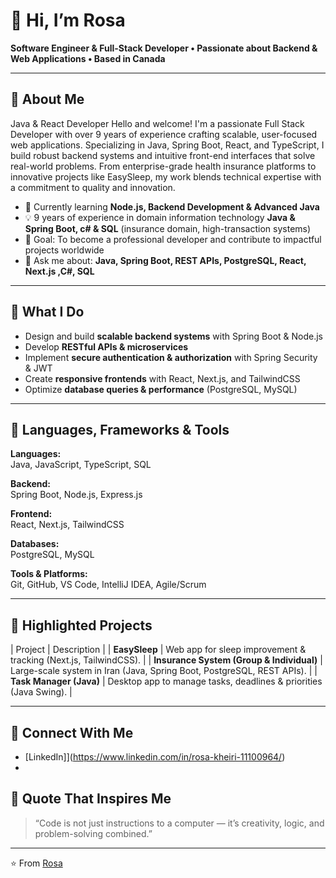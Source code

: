 # 👋 Hi, I’m Rosa

**Software Engineer & Full-Stack Developer • Passionate about Backend & Web Applications • Based in Canada**

---

## 🔹 About Me
Java & React Developer
Hello and welcome! I'm a passionate Full Stack Developer with over 9 years of experience crafting scalable, user-focused web applications. Specializing in Java, Spring Boot, React, and TypeScript, I build robust backend systems and intuitive front-end interfaces that solve real-world problems. From enterprise-grade health insurance platforms to innovative projects like EasySleep, my work blends technical expertise with a commitment to quality and innovation.

- 🌱 Currently learning **Node.js, Backend Development & Advanced Java**  
- 💡 9 years of experience in domain information technology **Java & Spring Boot, c# & SQL** (insurance domain, high-transaction systems)  
- 🎯 Goal: To become a professional developer and contribute to impactful projects worldwide  
- 💬 Ask me about: **Java, Spring Boot, REST APIs, PostgreSQL, React, Next.js ,C#, SQL**  

---

## 🔹 What I Do

- Design and build **scalable backend systems** with Spring Boot & Node.js  
- Develop **RESTful APIs & microservices**  
- Implement **secure authentication & authorization** with Spring Security & JWT  
- Create **responsive frontends** with React, Next.js, and TailwindCSS  
- Optimize **database queries & performance** (PostgreSQL, MySQL)  

---

## 🔹 Languages, Frameworks & Tools

**Languages:**  
Java, JavaScript, TypeScript, SQL  

**Backend:**  
Spring Boot, Node.js, Express.js  

**Frontend:**  
React, Next.js, TailwindCSS  

**Databases:**  
PostgreSQL, MySQL  

**Tools & Platforms:**  
Git, GitHub, VS Code, IntelliJ IDEA, Agile/Scrum  

---

## 🔹 Highlighted Projects

| Project | Description |
| **EasySleep** | Web app for sleep improvement & tracking (Next.js, TailwindCSS). |
| **Insurance System (Group & Individual)** | Large-scale system in Iran (Java, Spring Boot, PostgreSQL, REST APIs). |
| **Task Manager (Java)** | Desktop app to manage tasks, deadlines & priorities (Java Swing). |

---



## 🔹 Connect With Me

- [LinkedIn]](https://www.linkedin.com/in/rosa-kheiri-11100964/) 
- [Portfolio]:(https://my-app-tool.vercel.app/) 



## 🔹 Quote That Inspires Me

> “Code is not just instructions to a computer — it’s creativity, logic, and problem-solving combined.”

---

⭐ From [Rosa](https://github.com/rosa-developer)

